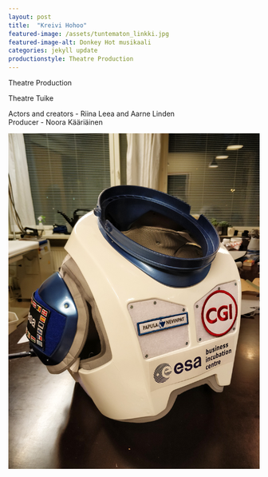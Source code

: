 ```yaml
---
layout: post
title:  "Kreivi Hohoo"
featured-image: /assets/tuntematon_linkki.jpg
featured-image-alt: Donkey Hot musikaali 
categories: jekyll update
productionstyle: Theatre Production
---
```


Theatre Production

Theatre Tuike

  Actors and creators - Riina Leea and Aarne Linden  
  Producer - Noora Kääriäinen  


![alt text](/assets/projects/liiga1.jpg)

